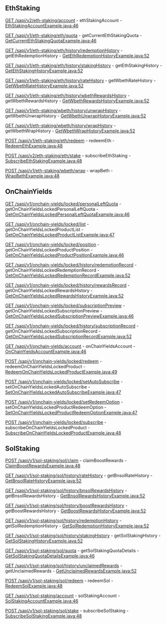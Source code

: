 ## EthStaking

[GET /sapi/v2/eth-staking/account](https://developers.binance.com/docs/staking/eth-staking/account/ETH-Staking-account) - ethStakingAccount - [EthStakingAccountExample.java:46](/examples/staking/src/main/java/com/binance/connector/client/staking/rest/ethstaking/EthStakingAccountExample.java#L46)

[GET /sapi/v1/eth-staking/eth/quota](https://developers.binance.com/docs/staking/eth-staking/account/Get-current-ETH-staking-quota) - getCurrentEthStakingQuota - [GetCurrentEthStakingQuotaExample.java:46](/examples/staking/src/main/java/com/binance/connector/client/staking/rest/ethstaking/GetCurrentEthStakingQuotaExample.java#L46)

[GET /sapi/v1/eth-staking/eth/history/redemptionHistory](https://developers.binance.com/docs/staking/eth-staking/history/Get-ETH-redemption-history) - getEthRedemptionHistory - [GetEthRedemptionHistoryExample.java:52](/examples/staking/src/main/java/com/binance/connector/client/staking/rest/ethstaking/GetEthRedemptionHistoryExample.java#L52)

[GET /sapi/v1/eth-staking/eth/history/stakingHistory](https://developers.binance.com/docs/staking/eth-staking/history/Get-ETH-staking-history) - getEthStakingHistory - [GetEthStakingHistoryExample.java:52](/examples/staking/src/main/java/com/binance/connector/client/staking/rest/ethstaking/GetEthStakingHistoryExample.java#L52)

[GET /sapi/v1/eth-staking/eth/history/rateHistory](https://developers.binance.com/docs/staking/eth-staking/history/Get-BETH-Rate-History) - getWbethRateHistory - [GetWbethRateHistoryExample.java:52](/examples/staking/src/main/java/com/binance/connector/client/staking/rest/ethstaking/GetWbethRateHistoryExample.java#L52)

[GET /sapi/v1/eth-staking/eth/history/wbethRewardsHistory](https://developers.binance.com/docs/staking/eth-staking/history/Get-WBETH-rewards-history) - getWbethRewardsHistory - [GetWbethRewardsHistoryExample.java:52](/examples/staking/src/main/java/com/binance/connector/client/staking/rest/ethstaking/GetWbethRewardsHistoryExample.java#L52)

[GET /sapi/v1/eth-staking/wbeth/history/unwrapHistory](https://developers.binance.com/docs/staking/eth-staking/history/Get-WBETH-unwrap-history) - getWbethUnwrapHistory - [GetWbethUnwrapHistoryExample.java:52](/examples/staking/src/main/java/com/binance/connector/client/staking/rest/ethstaking/GetWbethUnwrapHistoryExample.java#L52)

[GET /sapi/v1/eth-staking/wbeth/history/wrapHistory](https://developers.binance.com/docs/staking/eth-staking/history/Get-WBETH-wrap-history) - getWbethWrapHistory - [GetWbethWrapHistoryExample.java:52](/examples/staking/src/main/java/com/binance/connector/client/staking/rest/ethstaking/GetWbethWrapHistoryExample.java#L52)

[POST /sapi/v1/eth-staking/eth/redeem](https://developers.binance.com/docs/staking/eth-staking/staking/Redeem-ETH) - redeemEth - [RedeemEthExample.java:48](/examples/staking/src/main/java/com/binance/connector/client/staking/rest/ethstaking/RedeemEthExample.java#L48)

[POST /sapi/v2/eth-staking/eth/stake](https://developers.binance.com/docs/staking/eth-staking/staking/Subscribe-ETH-Staking) - subscribeEthStaking - [SubscribeEthStakingExample.java:48](/examples/staking/src/main/java/com/binance/connector/client/staking/rest/ethstaking/SubscribeEthStakingExample.java#L48)

[POST /sapi/v1/eth-staking/wbeth/wrap](https://developers.binance.com/docs/staking/eth-staking/staking/Wrap-BETH) - wrapBeth - [WrapBethExample.java:48](/examples/staking/src/main/java/com/binance/connector/client/staking/rest/ethstaking/WrapBethExample.java#L48)

## OnChainYields

[GET /sapi/v1/onchain-yields/locked/personalLeftQuota](https://developers.binance.com/docs/staking/on-chain-yields/account/Get-Onchain-Locked-Personal-Left-Quota) - getOnChainYieldsLockedPersonalLeftQuota - [GetOnChainYieldsLockedPersonalLeftQuotaExample.java:46](/examples/staking/src/main/java/com/binance/connector/client/staking/rest/onchainyields/GetOnChainYieldsLockedPersonalLeftQuotaExample.java#L46)

[GET /sapi/v1/onchain-yields/locked/list](https://developers.binance.com/docs/staking/on-chain-yields/account/) - getOnChainYieldsLockedProductList - [GetOnChainYieldsLockedProductListExample.java:47](/examples/staking/src/main/java/com/binance/connector/client/staking/rest/onchainyields/GetOnChainYieldsLockedProductListExample.java#L47)

[GET /sapi/v1/onchain-yields/locked/position](https://developers.binance.com/docs/staking/on-chain-yields/account/Get-Onchain-Locked-Product-Position) - getOnChainYieldsLockedProductPosition - [GetOnChainYieldsLockedProductPositionExample.java:46](/examples/staking/src/main/java/com/binance/connector/client/staking/rest/onchainyields/GetOnChainYieldsLockedProductPositionExample.java#L46)

[GET /sapi/v1/onchain-yields/locked/history/redemptionRecord](https://developers.binance.com/docs/staking/on-chain-yields/history/Get-Onchain-Locked-Redemption-Record) - getOnChainYieldsLockedRedemptionRecord - [GetOnChainYieldsLockedRedemptionRecordExample.java:52](/examples/staking/src/main/java/com/binance/connector/client/staking/rest/onchainyields/GetOnChainYieldsLockedRedemptionRecordExample.java#L52)

[GET /sapi/v1/onchain-yields/locked/history/rewardsRecord](https://developers.binance.com/docs/staking/on-chain-yields/history/Get-Onchain-Locked-Rewards-History) - getOnChainYieldsLockedRewardsHistory - [GetOnChainYieldsLockedRewardsHistoryExample.java:52](/examples/staking/src/main/java/com/binance/connector/client/staking/rest/onchainyields/GetOnChainYieldsLockedRewardsHistoryExample.java#L52)

[GET /sapi/v1/onchain-yields/locked/subscriptionPreview](https://developers.binance.com/docs/staking/on-chain-yields/earn/) - getOnChainYieldsLockedSubscriptionPreview - [GetOnChainYieldsLockedSubscriptionPreviewExample.java:46](/examples/staking/src/main/java/com/binance/connector/client/staking/rest/onchainyields/GetOnChainYieldsLockedSubscriptionPreviewExample.java#L46)

[GET /sapi/v1/onchain-yields/locked/history/subscriptionRecord](https://developers.binance.com/docs/staking/on-chain-yields/history/) - getOnChainYieldsLockedSubscriptionRecord - [GetOnChainYieldsLockedSubscriptionRecordExample.java:52](/examples/staking/src/main/java/com/binance/connector/client/staking/rest/onchainyields/GetOnChainYieldsLockedSubscriptionRecordExample.java#L52)

[GET /sapi/v1/onchain-yields/account](https://developers.binance.com/docs/staking/on-chain-yields/account/Onchain-Account) - onChainYieldsAccount - [OnChainYieldsAccountExample.java:46](/examples/staking/src/main/java/com/binance/connector/client/staking/rest/onchainyields/OnChainYieldsAccountExample.java#L46)

[POST /sapi/v1/onchain-yields/locked/redeem](https://developers.binance.com/docs/staking/on-chain-yields/earn/Redeem-Onchain-Locked-Product) - redeemOnChainYieldsLockedProduct - [RedeemOnChainYieldsLockedProductExample.java:49](/examples/staking/src/main/java/com/binance/connector/client/staking/rest/onchainyields/RedeemOnChainYieldsLockedProductExample.java#L49)

[POST /sapi/v1/onchain-yields/locked/setAutoSubscribe](https://developers.binance.com/docs/staking/on-chain-yields/earn/Set-Onchain-Locked-Auto-Subscribe) - setOnChainYieldsLockedAutoSubscribe - [SetOnChainYieldsLockedAutoSubscribeExample.java:47](/examples/staking/src/main/java/com/binance/connector/client/staking/rest/onchainyields/SetOnChainYieldsLockedAutoSubscribeExample.java#L47)

[POST /sapi/v1/onchain-yields/locked/setRedeemOption](https://developers.binance.com/docs/staking/on-chain-yields/earn/Set-Onchain-Locked-Redeem-Option) - setOnChainYieldsLockedProductRedeemOption - [SetOnChainYieldsLockedProductRedeemOptionExample.java:47](/examples/staking/src/main/java/com/binance/connector/client/staking/rest/onchainyields/SetOnChainYieldsLockedProductRedeemOptionExample.java#L47)

[POST /sapi/v1/onchain-yields/locked/subscribe](https://developers.binance.com/docs/staking/on-chain-yields/earn/Subscribe-Onchain-Locked-Product) - subscribeOnChainYieldsLockedProduct - [SubscribeOnChainYieldsLockedProductExample.java:48](/examples/staking/src/main/java/com/binance/connector/client/staking/rest/onchainyields/SubscribeOnChainYieldsLockedProductExample.java#L48)

## SolStaking

[POST /sapi/v1/sol-staking/sol/claim](https://developers.binance.com/docs/staking/sol-staking/staking/Claim-Boost-Rewards) - claimBoostRewards - [ClaimBoostRewardsExample.java:48](/examples/staking/src/main/java/com/binance/connector/client/staking/rest/solstaking/ClaimBoostRewardsExample.java#L48)

[GET /sapi/v1/sol-staking/sol/history/rateHistory](https://developers.binance.com/docs/staking/sol-staking/history/Get-BNSOL-Rate-History) - getBnsolRateHistory - [GetBnsolRateHistoryExample.java:52](/examples/staking/src/main/java/com/binance/connector/client/staking/rest/solstaking/GetBnsolRateHistoryExample.java#L52)

[GET /sapi/v1/sol-staking/sol/history/bnsolRewardsHistory](https://developers.binance.com/docs/staking/sol-staking/history/Get-BNSOL-rewards-history) - getBnsolRewardsHistory - [GetBnsolRewardsHistoryExample.java:52](/examples/staking/src/main/java/com/binance/connector/client/staking/rest/solstaking/GetBnsolRewardsHistoryExample.java#L52)

[GET /sapi/v1/sol-staking/sol/history/boostRewardsHistory](https://developers.binance.com/docs/staking/sol-staking/history/Get-Boost-Rewards-History) - getBoostRewardsHistory - [GetBoostRewardsHistoryExample.java:52](/examples/staking/src/main/java/com/binance/connector/client/staking/rest/solstaking/GetBoostRewardsHistoryExample.java#L52)

[GET /sapi/v1/sol-staking/sol/history/redemptionHistory](https://developers.binance.com/docs/staking/sol-staking/history/Get-SOL-redemption-history) - getSolRedemptionHistory - [GetSolRedemptionHistoryExample.java:52](/examples/staking/src/main/java/com/binance/connector/client/staking/rest/solstaking/GetSolRedemptionHistoryExample.java#L52)

[GET /sapi/v1/sol-staking/sol/history/stakingHistory](https://developers.binance.com/docs/staking/sol-staking/history/Get-SOL-staking-history) - getSolStakingHistory - [GetSolStakingHistoryExample.java:52](/examples/staking/src/main/java/com/binance/connector/client/staking/rest/solstaking/GetSolStakingHistoryExample.java#L52)

[GET /sapi/v1/sol-staking/sol/quota](https://developers.binance.com/docs/staking/sol-staking/account/Get-SOL-staking-quota-details) - getSolStakingQuotaDetails - [GetSolStakingQuotaDetailsExample.java:46](/examples/staking/src/main/java/com/binance/connector/client/staking/rest/solstaking/GetSolStakingQuotaDetailsExample.java#L46)

[GET /sapi/v1/sol-staking/sol/history/unclaimedRewards](https://developers.binance.com/docs/staking/sol-staking/history/Get-Unclaimed-Rewards) - getUnclaimedRewards - [GetUnclaimedRewardsExample.java:52](/examples/staking/src/main/java/com/binance/connector/client/staking/rest/solstaking/GetUnclaimedRewardsExample.java#L52)

[POST /sapi/v1/sol-staking/sol/redeem](https://developers.binance.com/docs/staking/sol-staking/staking/Redeem-SOL) - redeemSol - [RedeemSolExample.java:48](/examples/staking/src/main/java/com/binance/connector/client/staking/rest/solstaking/RedeemSolExample.java#L48)

[GET /sapi/v1/sol-staking/account](https://developers.binance.com/docs/staking/sol-staking/account/SOL-Staking-account) - solStakingAccount - [SolStakingAccountExample.java:46](/examples/staking/src/main/java/com/binance/connector/client/staking/rest/solstaking/SolStakingAccountExample.java#L46)

[POST /sapi/v1/sol-staking/sol/stake](https://developers.binance.com/docs/staking/sol-staking/staking/Subscribe-SOL-Staking) - subscribeSolStaking - [SubscribeSolStakingExample.java:48](/examples/staking/src/main/java/com/binance/connector/client/staking/rest/solstaking/SubscribeSolStakingExample.java#L48)

